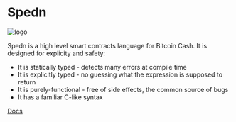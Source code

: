 Spedn
=================================

![logo](https://github.com/sriharikapu/Spedn/blob/master/images/bch-s.png?raw=true)

Spedn is a high level smart contracts language for Bitcoin Cash.
It is designed for explicity and safety:

* It is statically typed - detects many errors at compile time
* It is explicitly typed - no guessing what the expression is supposed to return
* It is purely-functional - free of side effects, the common source of bugs
* It has a familiar C-like syntax

[Docs](http://spedn.rtfd.io)
